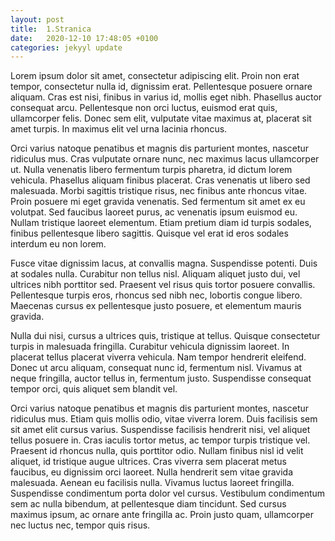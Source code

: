 ```yaml
---
layout: post
title:  1.Stranica
date:   2020-12-10 17:48:05 +0100
categories: jekyyl update
---
```

Lorem ipsum dolor sit amet, consectetur adipiscing elit. Proin non erat tempor, consectetur nulla id, dignissim erat. Pellentesque posuere ornare aliquam. Cras est nisi, finibus in varius id, mollis eget nibh. Phasellus auctor consequat arcu. Pellentesque non orci luctus, euismod erat quis, ullamcorper felis. Donec sem elit, vulputate vitae maximus at, placerat sit amet turpis. In maximus elit vel urna lacinia rhoncus.

Orci varius natoque penatibus et magnis dis parturient montes, nascetur ridiculus mus. Cras vulputate ornare nunc, nec maximus lacus ullamcorper ut. Nulla venenatis libero fermentum turpis pharetra, id dictum lorem vehicula. Phasellus aliquam finibus placerat. Cras venenatis ut libero sed malesuada. Morbi sagittis tristique risus, nec finibus ante rhoncus vitae. Proin posuere mi eget gravida venenatis. Sed fermentum sit amet ex eu volutpat. Sed faucibus laoreet purus, ac venenatis ipsum euismod eu. Nullam tristique laoreet elementum. Etiam pretium diam id turpis sodales, finibus pellentesque libero sagittis. Quisque vel erat id eros sodales interdum eu non lorem.

Fusce vitae dignissim lacus, at convallis magna. Suspendisse potenti. Duis at sodales nulla. Curabitur non tellus nisl. Aliquam aliquet justo dui, vel ultrices nibh porttitor sed. Praesent vel risus quis tortor posuere convallis. Pellentesque turpis eros, rhoncus sed nibh nec, lobortis congue libero. Maecenas cursus ex pellentesque justo posuere, et elementum mauris gravida.

Nulla dui nisi, cursus a ultrices quis, tristique at tellus. Quisque consectetur turpis in malesuada fringilla. Curabitur vehicula dignissim laoreet. In placerat tellus placerat viverra vehicula. Nam tempor hendrerit eleifend. Donec ut arcu aliquam, consequat nunc id, fermentum nisl. Vivamus at neque fringilla, auctor tellus in, fermentum justo. Suspendisse consequat tempor orci, quis aliquet sem blandit vel.

Orci varius natoque penatibus et magnis dis parturient montes, nascetur ridiculus mus. Etiam quis mollis odio, vitae viverra lorem. Duis facilisis sem sit amet elit cursus varius. Suspendisse facilisis hendrerit nisi, vel aliquet tellus posuere in. Cras iaculis tortor metus, ac tempor turpis tristique vel. Praesent id rhoncus nulla, quis porttitor odio. Nullam finibus nisl id velit aliquet, id tristique augue ultrices. Cras viverra sem placerat metus faucibus, eu dignissim orci laoreet. Nulla hendrerit sem vitae gravida malesuada. Aenean eu facilisis nulla. Vivamus luctus laoreet fringilla. Suspendisse condimentum porta dolor vel cursus. Vestibulum condimentum sem ac nulla bibendum, at pellentesque diam tincidunt. Sed cursus maximus ipsum, ac ornare ante fringilla ac. Proin justo quam, ullamcorper nec luctus nec, tempor quis risus.